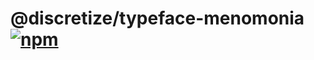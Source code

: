 # @discretize/typeface-menomonia [![npm](https://img.shields.io/npm/v/@discretize/typeface-menomonia.svg)](https://www.npmjs.com/package/@discretize/typeface-menomonia)
